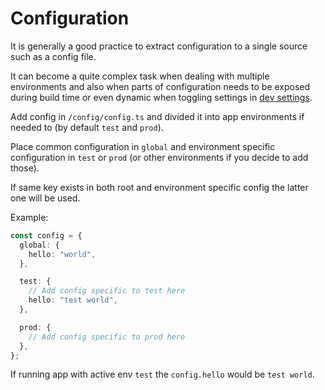 # Configuration

It is generally a good practice to extract configuration to a single source such as a config file.

It can become a quite complex task when dealing with multiple environments and also when parts of configuration needs to be exposed during build time or even dynamic when toggling settings in [dev settings](dev-settings.md).

Add config in `/config/config.ts` and divided it into app environments if needed to (by default `test` and `prod`).

Place common configuration in `global` and environment specific configuration in `test` or `prod` (or other environments if you decide to add those).

If same key exists in both root and environment specific config the latter one will be used.

Example:

```typescript
const config = {
  global: {
    hello: "world",
  },

  test: {
    // Add config specific to test here
    hello: "test world",
  },

  prod: {
    // Add config specific to prod here
  },
};
```

If running app with active env `test` the `config.hello` would be `test world`.

